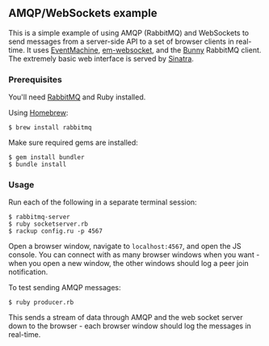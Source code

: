 ## AMQP/WebSockets example

This is a simple example of using AMQP (RabbitMQ) and WebSockets to send messages
from a server-side API to a set of browser clients in real-time. It uses
[EventMachine](https://github.com/eventmachine/eventmachine),
[em-websocket](https://github.com/igrigorik/em-websocket), and the
[Bunny](https://github.com/ruby-amqp/bunny) RabbitMQ client. The extremely basic
web interface is served by [Sinatra](http://www.sinatrarb.com/).


### Prerequisites
You'll need [RabbitMQ](http://www.rabbitmq.com/) and Ruby installed.

Using [Homebrew](http://brew.sh/):

```
$ brew install rabbitmq
```

Make sure required gems are installed:

```
$ gem install bundler
$ bundle install
```


### Usage

Run each of the following in a separate terminal session:

```
$ rabbitmq-server
$ ruby socketserver.rb
$ rackup config.ru -p 4567
```

Open a browser window, navigate to `localhost:4567`, and open the JS console.
You can connect with as many browser windows when you want - when you open a new
window, the other windows should log a peer join notification.


To test sending AMQP messages:

```
$ ruby producer.rb
```

This sends a stream of data through AMQP and the web socket server down to the browser -
each browser window should log the messages in real-time.
